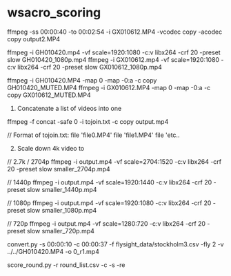# wsacro_scoring
ffmpeg -ss 00:00:40 -to 00:02:54 -i GX010612.MP4 -vcodec copy -acodec copy output2.MP4

ffmpeg -i GH010420.mp4 -vf scale=1920:1080 -c:v libx264 -crf 20 -preset slow GH010420_1080p.mp4
ffmpeg -i GX010612.mp4 -vf scale=1920:1080 -c:v libx264 -crf 20 -preset slow GX010612_1080p.mp4

ffmpeg -i GH010420.MP4 -map 0 -map -0:a -c copy GH010420_MUTED.MP4
ffmpeg -i GX010612.MP4 -map 0 -map -0:a -c copy GX010612_MUTED.MP4

1) Concatenate a list of videos into one

ffmpeg -f concat -safe 0 -i tojoin.txt -c copy output.mp4

// Format of tojoin.txt:
file 'file0.MP4'
file 'file1.MP4'
file 'etc..

2) Scale down 4k video to

// 2.7k / 2704p
ffmpeg -i output.mp4 -vf scale=2704:1520 -c:v libx264 -crf 20 -preset slow smaller_2704p.mp4

// 1440p
ffmpeg -i output.mp4 -vf scale=1920:1440 -c:v libx264 -crf 20 -preset slow smaller_1440p.mp4

// 1080p
ffmpeg -i output.mp4 -vf scale=1920:1080 -c:v libx264 -crf 20 -preset slow smaller_1080p.mp4

// 720p
ffmpeg -i output.mp4 -vf scale=1280:720 -c:v libx264 -crf 20 -preset slow smaller_720p.mp4

convert.py -s 00:00:10 -c 00:00:37 -f flysight_data/stockholm3.csv -fly 2 -v ../../GH010420.MP4 -o 0_r1.mp4


score_round.py -r round_list.csv -c -s -re